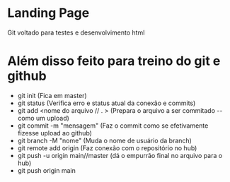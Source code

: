 # Landing Page
Git voltado para testes e desenvolvimento html

# Além disso feito para treino do git e github

- git init (Fica em master)
- git status (Verifica erro e status atual da conexão e commits)
- git add <nome do arquivo // . > (Prepara o arquivo a ser commitado -- como um upload)
- git commit -m "mensagem" (Faz o commit como se efetivamente fizesse upload ao github)
- git branch -M "nome" (Muda o nome de usuário da branch)
- git remote add origin <link> (Faz conexão com o repositório no hub)
- git push -u origin main//master (dá o empurrão final no arquivo para o hub)
- git push origin main

